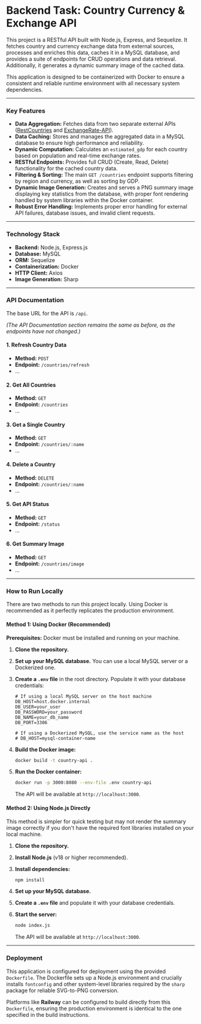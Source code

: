 # Backend Task: Country Currency & Exchange API

This project is a RESTful API built with Node.js, Express, and Sequelize. It fetches country and currency exchange data from external sources, processes and enriches this data, caches it in a MySQL database, and provides a suite of endpoints for CRUD operations and data retrieval. Additionally, it generates a dynamic summary image of the cached data.

This application is designed to be containerized with Docker to ensure a consistent and reliable runtime environment with all necessary system dependencies.

---

### Key Features

-   **Data Aggregation:** Fetches data from two separate external APIs ([RestCountries](https://restcountries.com/) and [ExchangeRate-API](https://www.exchangerate-api.com/)).
-   **Data Caching:** Stores and manages the aggregated data in a MySQL database to ensure high performance and reliability.
-   **Dynamic Computation:** Calculates an `estimated_gdp` for each country based on population and real-time exchange rates.
-   **RESTful Endpoints:** Provides full CRUD (Create, Read, Delete) functionality for the cached country data.
-   **Filtering & Sorting:** The main `GET /countries` endpoint supports filtering by region and currency, as well as sorting by GDP.
-   **Dynamic Image Generation:** Creates and serves a PNG summary image displaying key statistics from the database, with proper font rendering handled by system libraries within the Docker container.
-   **Robust Error Handling:** Implements proper error handling for external API failures, database issues, and invalid client requests.

---

### Technology Stack

-   **Backend:** Node.js, Express.js
-   **Database:** MySQL
-   **ORM:** Sequelize
-   **Containerization:** Docker
-   **HTTP Client:** Axios
-   **Image Generation:** Sharp

---

### API Documentation

The base URL for the API is `/api`.

*(The API Documentation section remains the same as before, as the endpoints have not changed.)*

#### 1. Refresh Country Data
-   **Method:** `POST`
-   **Endpoint:** `/countries/refresh`
-   ...

#### 2. Get All Countries
-   **Method:** `GET`
-   **Endpoint:** `/countries`
-   ...

#### 3. Get a Single Country
-   **Method:** `GET`
-   **Endpoint:** `/countries/:name`
-   ...

#### 4. Delete a Country
-   **Method:** `DELETE`
-   **Endpoint:** `/countries/:name`
-   ...

#### 5. Get API Status
-   **Method:** `GET`
-   **Endpoint:** `/status`
-   ...

#### 6. Get Summary Image
-   **Method:** `GET`
-   **Endpoint:** `/countries/image`
-   ...

---

### How to Run Locally

There are two methods to run this project locally. Using Docker is recommended as it perfectly replicates the production environment.

#### Method 1: Using Docker (Recommended)

**Prerequisites:** Docker must be installed and running on your machine.

1.  **Clone the repository.**

2.  **Set up your MySQL database.** You can use a local MySQL server or a Dockerized one.

3.  **Create a `.env` file** in the root directory. Populate it with your database credentials:
    ```
    # If using a local MySQL server on the host machine
    DB_HOST=host.docker.internal 
    DB_USER=your_user
    DB_PASSWORD=your_password
    DB_NAME=your_db_name
    DB_PORT=3306

    # If using a Dockerized MySQL, use the service name as the host
    # DB_HOST=mysql-container-name 
    ```

4.  **Build the Docker image:**
    ```bash
    docker build -t country-api .
    ```

5.  **Run the Docker container:**
    ```bash
    docker run -p 3000:8080 --env-file .env country-api
    ```
    The API will be available at `http://localhost:3000`.

#### Method 2: Using Node.js Directly

This method is simpler for quick testing but may not render the summary image correctly if you don't have the required font libraries installed on your local machine.

1.  **Clone the repository.**

2.  **Install Node.js** (v18 or higher recommended).

3.  **Install dependencies:**
    ```bash
    npm install
    ```

4.  **Set up your MySQL database.**

5.  **Create a `.env` file** and populate it with your database credentials.

6.  **Start the server:**
    ```bash
    node index.js
    ```
    The API will be available at `http://localhost:3000`.

---

### Deployment

This application is configured for deployment using the provided `Dockerfile`. The Dockerfile sets up a Node.js environment and crucially installs `fontconfig` and other system-level libraries required by the `sharp` package for reliable SVG-to-PNG conversion.

Platforms like **Railway** can be configured to build directly from this `Dockerfile`, ensuring the production environment is identical to the one specified in the build instructions.